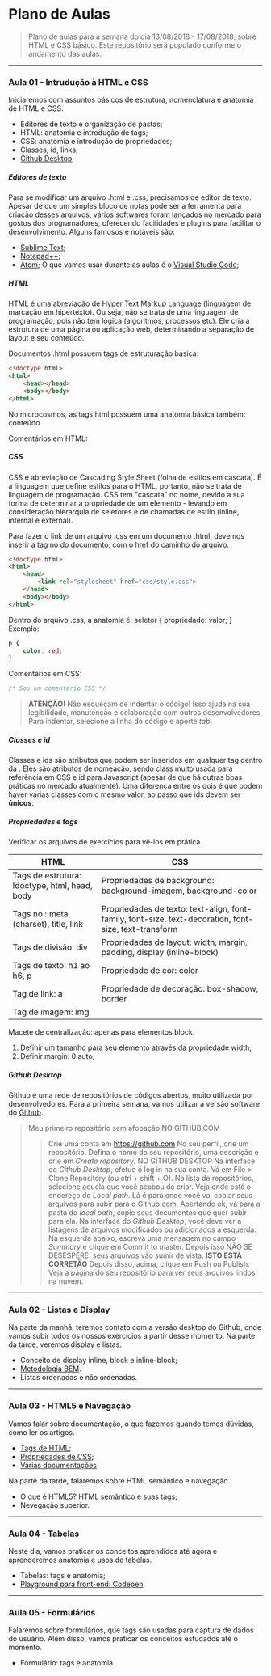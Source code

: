 # Plano de Aulas

> Plano de aulas para a semana do dia 13/08/2018 - 17/08/2018, sobre HTML e CSS básico.
> Este repositório será populado conforme o andamento das aulas.

---

### Aula 01 - Intrudução à HTML e CSS

Iniciaremos com assuntos básicos de estrutura, nomenclatura e anatomia de HTML e CSS.
- Editores de texto e organização de pastas;
- HTML: anatomia e introdução de tags;
- CSS: anatomia e introdução de propriedades;
- Classes, id, links;
- [Github Desktop](https://desktop.github.com/).

##### Editores de texto
Para se modificar um arquivo .html e .css, precisamos de editor de texto. Apesar de que um simples bloco de notas pode ser a ferramenta para criação desses arquivos, vários softwares foram lançados no mercado para gostos dos programadores, oferecendo facilidades e plugins para facilitar o desenvolvimento. Alguns famosos e notáveis são:
- [Sublime Text](https://www.sublimetext.com/);
- [Notepad++](https://notepad-plus-plus.org/);
- [Atom](https://atom.io/);
O que vamos usar durante as aulas é o [Visual Studio Code](https://code.visualstudio.com/);


##### HTML
HTML é uma abreviação de Hyper Text Markup Language (linguagem de marcação em hipertexto). Ou seja, não se trata de uma linguagem de programação, pois não tem lógica (algoritmos, processos etc). Ele cria a estrutura de uma página ou aplicação web, determinando a separação de layout e seu conteúdo.

Documentos .html possuem tags de estruturação básica:
```html
<!doctype html>
<html>
    <head></head>
    <body></body>
</html>
```

No microcosmos, as tags html possuem uma anatomia básica também:
<nome-da-tag atributo="valor do atributo">
    conteúdo
</nome-da-tag>

Comentários em HTML:
<!-- Isso é um comentário. Comentários em qualquer linguagem são pedaços de código que são ignorados na renderização (na leitura do computador), mas são úteis para entedimento humano -->

##### CSS
CSS é abreviação de Cascading Style Sheet (folha de estilos em cascata). É a linguagem que define estilos para o HTML, portanto, não se trata de linguagem de programação. CSS tem "cascata" no nome, devido a sua forma de determinar a propriedade de um elemento - levando em consideração hierarquia de seletores e de chamadas de estilo (inline, internal e external).

Para fazer o link de um arquivo .css em um documento .html, devemos inserir a tag <link> no <head> do documento, com o href do caminho do arquivo.
```html
<!doctype html>
<html>
    <head>
        <link rel="stylesheet" href="css/style.css">
    </head>
    <body></body>
</html>
```

Dentro do arquivo .css, a anatomia é:
seletor {
    propriedade: valor;
}
Exemplo:
```css
p {
    color: red;
}
```

Comentários em CSS:
```css
/* Sou um comentário CSS */
```


> **ATENÇÃO!**
> Não esqueçam de indentar o código! Isso ajuda na sua legibilidade, manutenção e colaboração com outros desenvolvedores.
> Para indentar, selecione a linha do código e aperte *tab*.

##### Classes e id
Classes e ids são atributos que podem ser inseridos em qualquer tag dentro da <body>. Eles são atributos de nomeação, sendo class muito usada para referência em CSS e id para Javascript (apesar de que há outras boas práticas no mercado atualmente).
Uma diferença entre os dois é que podem haver várias classes com o mesmo valor, ao passo que ids devem ser **únicos**.


##### Propriedades e tags
Verificar os arquivos de exercícios para vê-los em prática.

HTML | CSS
------------ | -------------
Tags de estrutura: !doctype, html, head, body | Propriedades de background: background-imagem, background-color
Tags no <head>: meta (charset), title, link | Propriedades de texto: text-align, font-family, font-size, text-decoration, font-size, text-transform
Tags de divisão: div | Propriedades de layout: width, margin, padding, display (inline-block)
Tags de texto: h1 ao h6, p | Propriedade de cor: color
Tag de link: a | Propriedade de decoração: box-shadow, border
Tag de imagem: img |

Macete de centralização: apenas para elementos block.
1. Definir um tamanho para seu elemento através da propriedade width;
2. Definir margin: 0 auto;


##### Github Desktop
Github é uma rede de repositórios de códigos abertos, muito utilizada por desenvolvedores.
Para a primeira semana, vamos utilizar a versão software do [Github](https://desktop.github.com/).
> Meu primeiro repositório sem afobação
> NO GITHUB.COM
>> Crie uma conta em https://github.com
>> No seu perfil, crie um repositório. Defina o nome do seu repositório, uma descrição e crie em *Create repository*.
> NO GITHUB DESKTOP
>> Na interface do *Github Desktop*, efetue o log in na sua conta.
>> Vá em File > Clone Repository (ou ctrl + shift + O).
>> Na lista de repositórios, selecione aquela que você acabou de criar. Veja onde está o endereço do *Local path*. Lá é para onde você vai copiar seus arquivos para subir para o Github.com.
>> Apertando ok, vá para a pasta do *local path*, copie seus documentos que quer subir para ela.
>> Na interface do *Github Desktop*, você deve ver a listagens de arquivos modificados ou adicionados à esquerda.
>> Na esquerda abaixo, escreva uma mensagem no campo *Summary* e clique em Commit to master. Depois isso NÃO SE DESESPERE: seus arquivos vão sumir de vista. **ISTO ESTÁ CORRETÃO**
>> Depois disso, acima, clique em Push ou Publish. Veja a página do seu repositório para ver seus arquivos lindos na nuvem.

---

### Aula 02 - Listas e Display

Na parte da manhã, teremos contato com a versão desktop do Github, onde vamos subir todos os nossos exercícios a partir desse momento.
Na parte da tarde, veremos display e listas.
- Conceito de display inline, block e inline-block;
- [Metodologia BEM](https://en.bem.info/methodology/html/).
- Listas ordenadas e não ordenadas.

---

### Aula 03 - HTML5 e Navegação

Vamos falar sobre documentação, o que fazemos quando temos dúvidas, como ler os artigos.
- [Tags de HTML](https://www.w3schools.com/tags/default.asp);
- [Propriedades de CSS](https://www.w3schools.com/cssref/default.asp);
- [Várias documentações](https://devdocs.io/).

Na parte da tarde, falaremos sobre HTML semântico e navegação.
- O que é HTML5? HTML semântico e suas tags;
- Nevegação superior.

---

### Aula 04 - Tabelas

Neste dia, vamos praticar os conceitos aprendidos até agora e aprenderemos anatomia e usos de tabelas.
- Tabelas: tags e anatomia;
- [Playground para front-end: Codepen](https://codepen.io/).

---

### Aula 05 - Formulários

Falaremos sobre formulários, que tags são usadas para captura de dados do usuário. Além disso, vamos praticar os conceitos estudados até o momento.
- Formulário: tags e anatomia.
